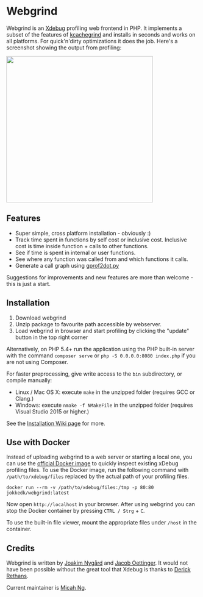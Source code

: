 Webgrind
========
Webgrind is an [Xdebug](http://www.xdebug.org) profiling web frontend in PHP. It implements a subset of the features of [kcachegrind](https://kcachegrind.github.io/) and installs in seconds and works on all platforms. For quick'n'dirty optimizations it does the job. Here's a screenshot showing the output from profiling:

<a href="https://jokkedk.github.io/webgrind/img/webgrind_2008_large.png"><img src="https://jokkedk.github.io/webgrind/img/webgrind_2008_large.png" height="384"></a>

Features
--------
  * Super simple, cross platform installation - obviously :)
  * Track time spent in functions by self cost or inclusive cost. Inclusive cost is time inside function + calls to other functions.
  * See if time is spent in internal or user functions.
  * See where any function was called from and which functions it calls.
  * Generate a call graph using [gprof2dot.py](https://github.com/jrfonseca/gprof2dot)

Suggestions for improvements and new features are more than welcome - this is just a start.

Installation
------------
  1. Download webgrind
  2. Unzip package to favourite path accessible by webserver.
  3. Load webgrind in browser and start profiling by clicking the "update" button in the top right corner

Alternatively, on PHP 5.4+ run the application using the PHP built-in server
with the command `composer serve` or `php -S 0.0.0.0:8080 index.php` if you
are not using Composer.

For faster preprocessing, give write access to the `bin` subdirectory, or compile manually:
  * Linux / Mac OS X: execute `make` in the unzipped folder (requires GCC or Clang.)
  * Windows: execute `nmake -f NMakeFile` in the unzipped folder (requires Visual Studio 2015 or higher.)

See the [Installation Wiki page](https://github.com/jokkedk/webgrind/wiki/Installation) for more.

Use with Docker
---------------

Instead of uploading webgrind to a web server or starting a local one, you can use the [official Docker image](https://hub.docker.com/r/jokkedk/webgrind) to
quickly inspect existing xDebug profiling files. To use the Docker image, run the following command with
`/path/to/xdebug/files` replaced by the actual path of your profiling files.

```
docker run --rm -v /path/to/xdebug/files:/tmp -p 80:80 jokkedk/webgrind:latest
```

Now open `http://localhost` in your browser. After using webgrind you can stop the Docker container by pressing
`CTRL / Strg` + `C`.

To use the built-in file viewer, mount the appropriate files under `/host` in the container.

Credits
-------
Webgrind is written by [Joakim Nygård](http://jokke.dk) and [Jacob Oettinger](http://oettinger.dk). It would not have been possible without the great tool that Xdebug is thanks to [Derick Rethans](http://www.derickrethans.nl).

Current maintainer is [Micah Ng](https://github.com/alpha0010).
